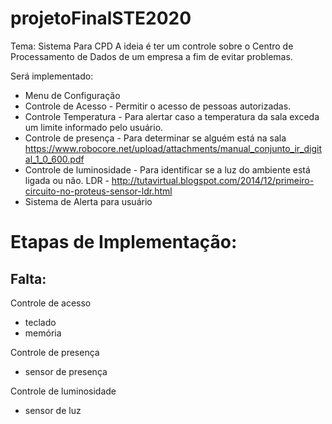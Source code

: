 # projetoFinalSTE2020
Tema: Sistema Para CPD
A ideia é ter um controle sobre o Centro de Processamento de Dados de um empresa a fim de evitar problemas.

Será implementado:
- Menu de Configuração
- Controle de Acesso - Permitir o acesso de pessoas autorizadas.
- Controle Temperatura - Para alertar caso a temperatura da sala exceda um limite informado pelo usuário.
- Controle de presença - Para determinar se alguém está na sala  
https://www.robocore.net/upload/attachments/manual_conjunto_ir_digital_1_0_600.pdf
- Controle de luminosidade - Para identificar se a luz do ambiente está ligada ou não. 
	LDR - http://tutavirtual.blogspot.com/2014/12/primeiro-circuito-no-proteus-sensor-ldr.html
- Sistema de Alerta para usuário

# Etapas de Implementação:

## Falta:
Controle de acesso
   - teclado
   - memória

Controle de presença
  - sensor de presença

Controle de luminosidade
  - sensor de luz
